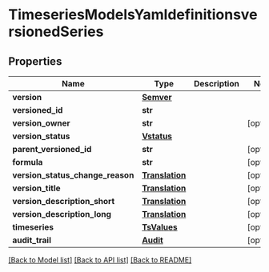 # TimeseriesModelsYamldefinitionsversionedSeries

## Properties
Name | Type | Description | Notes
------------ | ------------- | ------------- | -------------
**version** | [**Semver**](Semver.md) |  | 
**versioned_id** | **str** |  | 
**version_owner** | **str** |  | [optional] 
**version_status** | [**Vstatus**](Vstatus.md) |  | 
**parent_versioned_id** | **str** |  | [optional] 
**formula** | **str** |  | [optional] 
**version_status_change_reason** | [**Translation**](Translation.md) |  | [optional] 
**version_title** | [**Translation**](Translation.md) |  | [optional] 
**version_description_short** | [**Translation**](Translation.md) |  | [optional] 
**version_description_long** | [**Translation**](Translation.md) |  | [optional] 
**timeseries** | [**TsValues**](TsValues.md) |  | [optional] 
**audit_trail** | [**Audit**](Audit.md) |  | [optional] 

[[Back to Model list]](../README.md#documentation-for-models) [[Back to API list]](../README.md#documentation-for-api-endpoints) [[Back to README]](../README.md)


